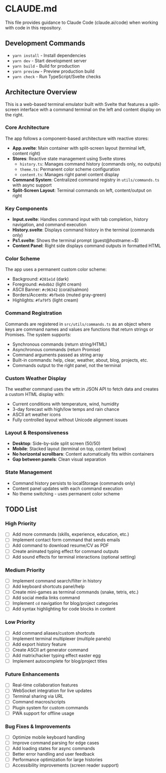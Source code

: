 # CLAUDE.md

This file provides guidance to Claude Code (claude.ai/code) when working with code in this repository.

## Development Commands

- `yarn install` - Install dependencies
- `yarn dev` - Start development server
- `yarn build` - Build for production
- `yarn preview` - Preview production build
- `yarn check` - Run TypeScript/Svelte checks

## Architecture Overview

This is a web-based terminal emulator built with Svelte that features a split-screen interface with a command terminal on the left and content display on the right.

### Core Architecture

The app follows a component-based architecture with reactive stores:

- **App.svelte**: Main container with split-screen layout (terminal left, content right)
- **Stores**: Reactive state management using Svelte stores
  - `history.ts`: Manages command history (commands only, no outputs)
  - `theme.ts`: Permanent color scheme configuration
  - `content.ts`: Manages right panel content display
- **Command System**: Centralized command registry in `utils/commands.ts` with async support
- **Split-Screen Layout**: Terminal commands on left, content/output on right

### Key Components

- **Input.svelte**: Handles command input with tab completion, history navigation, and command execution
- **History.svelte**: Displays command history in the terminal (commands only)
- **Ps1.svelte**: Shows the terminal prompt (guest@hostname:~$)
- **Content Panel**: Right side displays command outputs in formatted HTML

### Color Scheme

The app uses a permanent custom color scheme:
- Background: `#201e1d` (dark)
- Foreground: `#ebdbb2` (light cream)
- ASCII Banner: `#c96342` (coral/salmon)
- Borders/Accents: `#bfbebb` (muted gray-green)
- Highlights: `#faf9f5` (light cream)

### Command Registration

Commands are registered in `src/utils/commands.ts` as an object where keys are command names and values are functions that return strings or Promises. The system supports:
- Synchronous commands (return string/HTML)
- Asynchronous commands (return Promise<string>)
- Command arguments passed as string array
- Built-in commands: help, clear, weather, about, blog, projects, etc.
- Commands output to the right panel, not the terminal

### Custom Weather Display

The weather command uses the wttr.in JSON API to fetch data and creates a custom HTML display with:
- Current conditions with temperature, wind, humidity
- 3-day forecast with high/low temps and rain chance
- ASCII art weather icons
- Fully controlled layout without Unicode alignment issues

### Layout & Responsiveness

- **Desktop**: Side-by-side split screen (50/50)
- **Mobile**: Stacked layout (terminal on top, content below)
- **No horizontal scrollbars**: Content automatically fits within containers
- **Gap between panels**: Clean visual separation

### State Management

- Command history persists to localStorage (commands only)
- Content panel updates with each command execution
- No theme switching - uses permanent color scheme

## TODO List

### High Priority
- [ ] Add more commands (skills, experience, education, etc.)
- [ ] Implement contact form command that sends emails
- [ ] Add command to download resume/CV as PDF
- [ ] Create animated typing effect for command outputs
- [ ] Add sound effects for terminal interactions (optional setting)

### Medium Priority
- [ ] Implement command search/filter in history
- [ ] Add keyboard shortcuts panel/help
- [ ] Create mini-games as terminal commands (snake, tetris, etc.)
- [ ] Add social media links command
- [ ] Implement `cd` navigation for blog/project categories
- [ ] Add syntax highlighting for code blocks in content

### Low Priority
- [ ] Add command aliases/custom shortcuts
- [ ] Implement terminal multiplexer (multiple panels)
- [ ] Add export history feature
- [ ] Create ASCII art generator command
- [ ] Add matrix/hacker typing effect easter egg
- [ ] Implement autocomplete for blog/project titles

### Future Enhancements
- [ ] Real-time collaboration features
- [ ] WebSocket integration for live updates
- [ ] Terminal sharing via URL
- [ ] Command macros/scripts
- [ ] Plugin system for custom commands
- [ ] PWA support for offline usage

### Bug Fixes & Improvements
- [ ] Optimize mobile keyboard handling
- [ ] Improve command parsing for edge cases
- [ ] Add loading states for async commands
- [ ] Better error handling and user feedback
- [ ] Performance optimization for large histories
- [ ] Accessibility improvements (screen reader support)